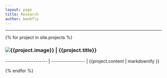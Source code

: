 ```yaml
---
layout: page
title: Research
author: benbfly
---
```


***

{% for project in site.projects %}


### ![{{project.image}}]({{project.image}}) | {{project.title}}
--------------------- | -----------------
| {{project.content | markdownify }}

{% endfor %}
